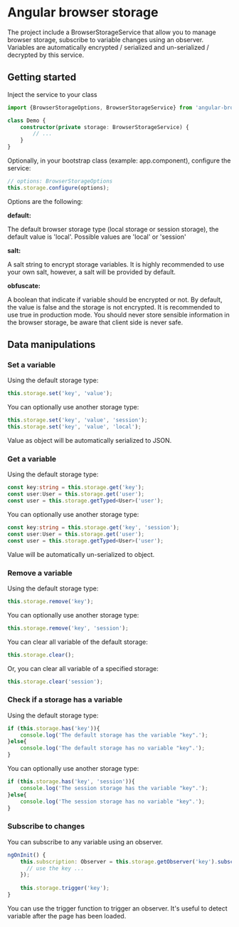 # Angular browser storage

The project include a BrowserStorageService that allow you to manage browser storage, subscribe to variable changes using an observer.
Variables are automatically encrypted / serialized and un-serialized / decrypted by this service.

## Getting started

Inject the service to your class

```typescript
import {BrowserStorageOptions, BrowserStorageService} from 'angular-browser-storage';

class Demo {
    constructor(private storage: BrowserStorageService) {
        // ...
    }
}
```

Optionally, in your bootstrap class (example: app.component), configure the service:

```typescript
// options: BrowserStorageOptions
this.storage.configure(options);
```

Options are the following:

**default:**

The default browser storage type (local storage or session storage), the default value is 'local'. Possible values are 'local' or 'session'

**salt:**

A salt string to encrypt storage variables. It is highly recommended to use your own salt, however, a salt will be provided by default.

**obfuscate:**

A boolean that indicate if variable should be encrypted or not. By default, the value is false and the storage is not encrypted. It is recommended to use true in production mode. You should never store sensible information in the browser storage, be aware that client side is never safe.

## Data manipulations

### Set a variable

Using the default storage type:

```typescript
this.storage.set('key', 'value');
```

You can optionally use another storage type:

```typescript
this.storage.set('key', 'value', 'session');
this.storage.set('key', 'value', 'local');
```

Value as object will be automatically serialized to JSON.

### Get a variable

Using the default storage type:

```typescript
const key:string = this.storage.get('key');
const user:User = this.storage.get('user');
const user = this.storage.getTyped<User>('user');
```

You can optionally use another storage type:

```typescript
const key:string = this.storage.get('key', 'session');
const user:User = this.storage.get('user');
const user = this.storage.getTyped<User>('user');
```

Value will be automatically un-serialized to object.

### Remove a variable

Using the default storage type:

```typescript
this.storage.remove('key');
```

You can optionally use another storage type:

```typescript
this.storage.remove('key', 'session');
```

You can clear all variable of the default storage:

```typescript
this.storage.clear();
```

Or, you can clear all variable of a specified storage:

```typescript
this.storage.clear('session');
```

### Check if a storage has a variable

Using the default storage type:

```typescript
if (this.storage.has('key')){
    console.log('The default storage has the variable "key".');
}else{
    console.log('The default storage has no variable "key".');
}
```

You can optionally use another storage type:

```typescript
if (this.storage.has('key', 'session')){
    console.log('The session storage has the variable "key".');
}else{
    console.log('The session storage has no variable "key".');
}
```

### Subscribe to changes

You can subscribe to any variable using an observer.

```typescript
ngOnInit() {
    this.subscription: Observer = this.storage.getObserver('key').subscribe((key) => {
      // use the key ...
    });
    
    this.storage.trigger('key');
}
```

You can use the trigger function to trigger an observer. It's useful to detect variable after the page has been loaded.
